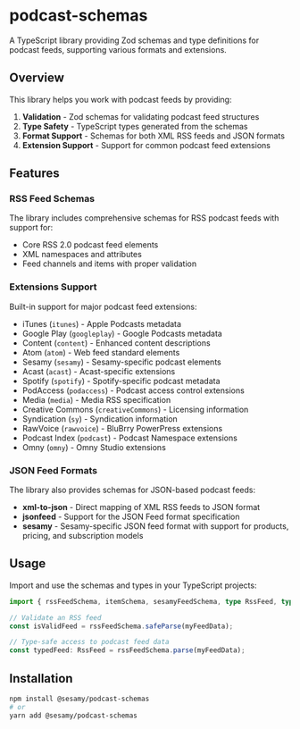 # podcast-schemas

A TypeScript library providing Zod schemas and type definitions for podcast feeds, supporting various formats and extensions.

## Overview

This library helps you work with podcast feeds by providing:

1. **Validation** - Zod schemas for validating podcast feed structures
2. **Type Safety** - TypeScript types generated from the schemas
3. **Format Support** - Schemas for both XML RSS feeds and JSON formats
4. **Extension Support** - Support for common podcast feed extensions

## Features

### RSS Feed Schemas

The library includes comprehensive schemas for RSS podcast feeds with support for:

- Core RSS 2.0 podcast feed elements
- XML namespaces and attributes
- Feed channels and items with proper validation

### Extensions Support

Built-in support for major podcast feed extensions:

- iTunes (`itunes`) - Apple Podcasts metadata
- Google Play (`googleplay`) - Google Podcasts metadata
- Content (`content`) - Enhanced content descriptions
- Atom (`atom`) - Web feed standard elements
- Sesamy (`sesamy`) - Sesamy-specific podcast elements
- Acast (`acast`) - Acast-specific extensions
- Spotify (`spotify`) - Spotify-specific podcast metadata
- PodAccess (`podaccess`) - Podcast access control extensions
- Media (`media`) - Media RSS specification
- Creative Commons (`creativeCommons`) - Licensing information
- Syndication (`sy`) - Syndication information
- RawVoice (`rawvoice`) - BluBrry PowerPress extensions
- Podcast Index (`podcast`) - Podcast Namespace extensions
- Omny (`omny`) - Omny Studio extensions

### JSON Feed Formats

The library also provides schemas for JSON-based podcast feeds:

- **xml-to-json** - Direct mapping of XML RSS feeds to JSON format
- **jsonfeed** - Support for the JSON Feed format specification
- **sesamy** - Sesamy-specific JSON feed format with support for products, pricing, and subscription models

## Usage

Import and use the schemas and types in your TypeScript projects:

```typescript
import { rssFeedSchema, itemSchema, sesamyFeedSchema, type RssFeed, type Item } from '@sesamy/podcast-schemas';

// Validate an RSS feed
const isValidFeed = rssFeedSchema.safeParse(myFeedData);

// Type-safe access to podcast feed data
const typedFeed: RssFeed = rssFeedSchema.parse(myFeedData);
```

## Installation

```bash
npm install @sesamy/podcast-schemas
# or
yarn add @sesamy/podcast-schemas
```
